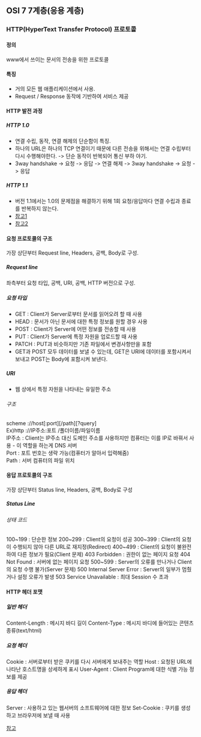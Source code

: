 ## OSI 7 7계층(응용 계층)

### HTTP(HyperText Transfer Protocol) 프로토콜
#### 정의
www에서 쓰이는 문서의 전송을 위한 프로토콜
#### 특징
- 거의 모든 웹 애플리케이션에서 사용.
- Request / Response 동작에 기반하여 서비스 제공
#### HTTP 발전 과정
##### HTTP 1.0
- 연결 수립, 동작, 연결 해제의 단순함이 특징.
- 하나의 URL은 하나의 TCP 연결이기 때문에 다른 전송을 위해서는 연결 수립부터 다시 수행해야한다. -> 단순 동작이 반복되어 통신 부하 야기.
- 3way handshake -> 요청 -> 응답 -> 연결 해제 -> 3way handshake -> 요청 -> 응답
##### HTTP 1.1
- 버전 1.1에서는 1.0의 문제점을 해결하기 위해 1회 요청/응답마다 연결 수립과 종료를 반복하지 않는다. 
- [참고1](https://en.wikipedia.org/wiki/HTTP_persistent_connection)
- [참고2](https://developer.mozilla.org/ko/docs/Web/HTTP/Connection_management_in_HTTP_1.x)

#### 요청 프로토콜의 구조
가장 상단부터 Request line, Headers, 공백, Body로 구성.
##### Request line
좌측부터 요청 타입, 공백, URI, 공백, HTTP 버전으로 구성.
##### 요청 타입
- GET : Client가 Server로부터 문서를 읽어오려 할 때 사용 
- HEAD : 문서가 아닌 문서에 대한 특정 정보를 원할 경우 사용
- POST : Client가 Server에 어떤 정보를 전송할 때 사용
- PUT : Client가 Server에 특정 자원을 업로드할 때 사용
- PATCH : PUT과 비슷하지만 기존 파일에서 변경사항만을 포함
- GET과 POST 모두 데이터를 보낼 수 있는데, GET은 URI에 데이터를 포함시켜서 보내고 POST는 Body에 포함시켜 보낸다.

##### URI
- 웹 상에서 특정 자원을 나타내는 유일한 주소<br>
###### 구조
scheme ://host[:port][/path][?query]<br>
Ex)http ://IP주소:포트 /폴더이름/파일이름<br>
IP주소 : Client는 IP주소 대신 도메인 주소를 사용하지만 컴퓨터는 이를 IP로 바꿔서 사용 - 이 역할을 하는게 DNS 서버<br>
Port : 포트 번호는 생략 가능(컴퓨터가 알아서 입력해줌)<br>
Path : 서버 컴퓨터의 파일 위치

#### 응답 프로토콜의 구조
가장 상단부터 Status line, Headers, 공백, Body로 구성
##### Status Line
###### 상태 코드
100~199 : 단순한 정보
200~299 : Client의 요청이 성공
300~399 : Client의 요청이 수행되지 않아 다른 URL로 재지정(Redirect)
400~499 : Client의 요청이 불완전하여 다른 정보가 필요(Client 문제)
403 Forbidden : 권한이 없는 페이지 요청
404 Not Found : 서버에 없는 페이지 요청
500~599 : Server의 오류를 만나거나 Client의 요청 수행 불가(Server 문제)
500 Internal Server Error : Server의 일부가 멈췄거나 설정 오류가 발생
503 Service Unavailable : 최대 Session 수 초과

#### HTTP 헤더 포맷
##### 일반 헤더
Content-Length : 메시지 바디 길이
Content-Type : 메시지 바디에 들어있는 콘텐츠 종류(text/html)
##### 요청 헤더
Cookie : 서버로부터 받은 쿠키를 다시 서버에게 보내주는 역할
Host : 요청된 URL에 나타난 호스트명을 상세하게 표시
User-Agent : Client Program에 대한 식별 가능 정보를 제공
##### 응답 헤더
Server : 사용하고 있는 웹서버의 소프트웨어에 대한 정보
Set-Cookie : 쿠키를 생성하고 브라우저에 보낼 때 사용

[참고](https://www.zerocho.com/category/HTTP/post/5b3ba2d0b3dabd001b53b9db)
